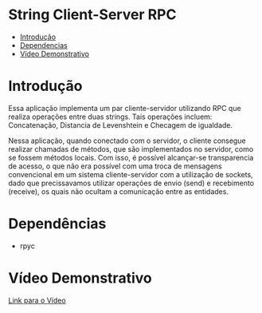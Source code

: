 # String Client-Server RPC

- [Introdução](#Introdução)
- [Dependencias](#Dependências)
- [Vídeo Demonstrativo](#Vídeo-Demonstrativo)

# Introdução

Essa aplicação implementa um par cliente-servidor utilizando RPC que realiza operações entre duas strings. Tais operações incluem: Concatenação, Distancia de Levenshtein e Checagem de igualdade.

Nessa aplicação, quando conectado com o servidor, o cliente consegue realizar chamadas de métodos, que são implementados no servidor, como se fossem métodos locais. Com isso, é possível alcançar-se transparencia de acesso, o que não era possível com uma troca de mensagens convencional em um sistema cliente-servidor com a utilização de sockets, dado que precissavamos utilizar operações de envio (send) e recebimento (receive), os quais não ocultam a comunicação entre as entidades.

# Dependências

- rpyc

# Vídeo Demonstrativo

[Link para o Vídeo](https://drive.google.com/file/d/1BlgyuFZ3uQ0mNN50yZBT6guH5AhLE_kr/view?usp=sharing)
